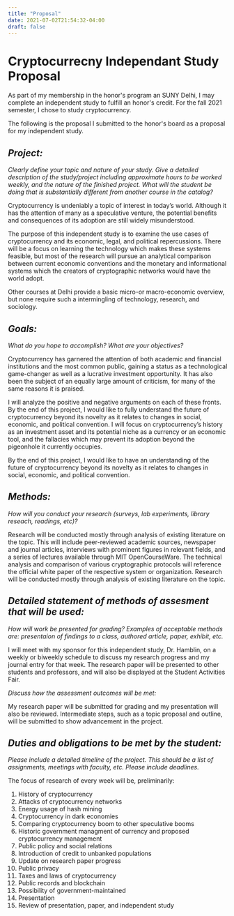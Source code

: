 ```yaml
---
title: "Proposal"
date: 2021-07-02T21:54:32-04:00
draft: false
---
```


# Cryptocurrecny Independant Study Proposal

As part of my membership in the honor's program an SUNY Delhi, I may complete an independent study to fulfill an honor's credit. For the fall 2021 semester, I chose to study cryptocurrency.

The following is the proposal I submitted to the honor's board as a proposal for my independent study.

## *Project:*

*Clearly define your topic and nature of your study. Give a detailed description of the study/project including approximate hours to be worked weekly, and the nature of the finished project. What will the student be doing that is substantially different from another course in the catalog?*

Cryptocurrency is undeniably a topic of interest in today’s world. Although it has the attention of many as a speculative venture, the potential benefits and consequences of its adoption are still widely misunderstood.

The purpose of this independent study is to examine the use cases of cryptocurrency and its economic, legal, and political repercussions. There will be a focus on learning the technology which makes these systems feasible, but most of the research will pursue an analytical comparison between current economic conventions and the monetary and informational systems which the creators of cryptographic networks would have the world adopt.

Other courses at Delhi provide a basic micro-or macro-economic overview, but none require such a intermingling of technology, research, and sociology.

## *Goals:*

*What do you hope to accomplish? What are your objectives?*

Cryptocurrency has garnered the attention of both academic and financial institutions and the most common public, gaining a status as a technological game-changer as well as a lucrative investment opportunity. It has also been the subject of an equally large amount of criticism, for many of the same reasons it is praised.

I will analyze the positive and negative arguments on each of these fronts. By the end of this project, I would like to fully understand the future of cryptocurrency beyond its novelty as it relates to changes in social, economic, and political convention. I will focus on cryptocurrency’s history as an investment asset and its potential niche as a currency or an economic tool, and the fallacies which may prevent its adoption beyond the pigeonhole it currently occupies.

By the end of this project, I would like to have an understanding of the future of cryptocurrency beyond its novelty as it relates to changes in social, economic, and political convention.

## *Methods:*

*How will you conduct your research (surveys, lab experiments, library reseach, readings, etc)?*

Research will be conducted mostly through analysis of existing literature on the topic. This will include peer-reviewed academic sources, newspaper and journal articles, interviews with prominent figures in relevant fields, and a series of lectures available through MIT OpenCourseWare. The technical analysis and comparison of various cryptographic protocols will reference the official white paper of the respective system or organization. Research will be conducted mostly through analysis of existing literature on the topic.

## *Detailed statement of methods of assesment that will be used:*

*How will work be presented for grading? Examples of acceptable methods are: presentaion of findings to a class, authored article, paper, exhibit, etc.*

I will meet with my sponsor for this independent study, Dr. Hamblin, on a weekly or biweekly schedule to discuss my research progress and my journal entry for that week. The research paper will be presented to other students and professors, and will also be displayed at the Student Activities Fair.

*Discuss how the assessment outcomes will be met:*

My research paper will be submitted for grading and my presentation will also be reviewed. Intermediate steps, such as a topic proposal and outline, will be submitted to show advancement in the project.

## *Duties and obligations to be met by the student:*

*Please include a detailed timeline of the project. This should be a list of assignments, meetings with faculty, etc. Please include deadlines.*

The focus of research of every week will be, preliminarily:
1. History of cryptocurrency
2. Attacks of cryptocurrency networks
3. Energy usage of hash mining
4. Cryptocurrency in dark economies
5. Comparing cryptocurrency boom to other speculative booms
6. Historic government managment of currency and proposed cryptocurrency management
7. Public policy and social relations
8. Introduction of credit to unbanked populations
9. Update on research paper progress
10. Public privacy
11. Taxes and laws of cryptocurrency
12. Public records and blockchain
13. Possibility of government-maintained
14. Presentation
15. Review of presentation, paper, and independent study
